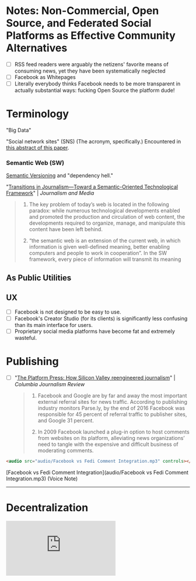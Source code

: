 # Notes: Non-Commercial, Open Source, and Federated Social Platforms as Effective Community Alternatives 

- [ ] RSS feed readers were arguably the netizens' favorite means of consuming news, yet they have been systematically neglected
- [ ] Facebook as Whitepages
- [ ] Literally everybody thinks Facebook needs to be more transparent in actually substantial ways: fucking Open Source the platform dude!

# Terminology

"Big Data"

"Social network sites" (SNS) (The acronym, specifically.) Encountered in [this abstract of this paper](https://aisel.aisnet.org/ecis2012/177/).



### Semantic Web (SW)

[Semantic Versioning](https://semver.org/) and "dependency hell."

"[Transitions in Journalism—Toward a Semantic-Oriented Technological Framework](https://doi.org/10.3390/journalmedia1010001)" | *Journalism and Media*

> 1. The key problem of today’s web is located in the following paradox: while numerous technological developments enabled and promoted the production and circulation of web content, the developments required to organize, manage, and manipulate this content have been left behind.
>
> 2. “the semantic web is an extension of the current web, in which information is given well-defined meaning, better enabling computers and people to work in cooperation”.
>    In the SW framework, every piece of information will transmit its meaning

## As Public Utilities

## UX

- [ ] Facebook is not designed to be easy to use.
- [ ] Facebook's Creator Studio (for its clients) is significantly less confusing than its main interface for users.
- [ ] Proprietary social media platforms have become fat and extremely wasteful.

# Publishing

- [ ] "[The Platform Press: How Silicon Valley reengineered journalism](https://www.cjr.org/tow_center_reports/platform-press-how-silicon-valley-reengineered-journalism.php)" | *Columbia Journalism Review*

  > 1. Facebook and Google are by far and away the most important external referral sites for news traffic. According to publishing industry monitors Parse.ly, by the end of 2016 Facebook was responsible for 45 percent of referral traffic to publisher sites, and Google 31 percent. 
  >
  > 2. In 2009 Facebook launched a plug-in option to host comments from websites on its platform, alleviating news organizations’ need to tangle with the expensive and difficult business of moderating comments.

```html
<audio src="audio/Facebook vs Fedi Comment Integration.mp3" controls></audio>
```

[Facebook vs Fedi Comment Integration](audio/Facebook vs Fedi Comment Integration.mp3) (Voice Note)



***

# Decentralization

<iframe width="auto" height="auto" src="https://www.youtube.com/embed/skMTdSEaCtA?controls=0" frameborder="0" allow="accelerometer; autoplay; clipboard-write; encrypted-media; gyroscope; picture-in-picture" allowfullscreen></iframe>